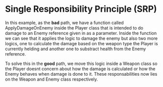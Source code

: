 # Single Responsibility Principle (SRP)

In this example, as the **bad** path, we have a function called ApplyDamageOnEnemy inside the Player class that is intended to do damage to an Enemy reference given in as a parameter.
Inside the function we can see that it applies the logic to damage the enemy but also two more logics, one to calculate the damage based on the weapon type the Player is currently helding and another one to substract health from the Enemy reference.

To solve this in the **good** path, we move this logic inside a Weapon class so the Player doesnt concern about how the damage is calculated or how the Enemy behaves when damage is done to it. These responsabilities now lies on the Weapon and Enemy class respectively.
